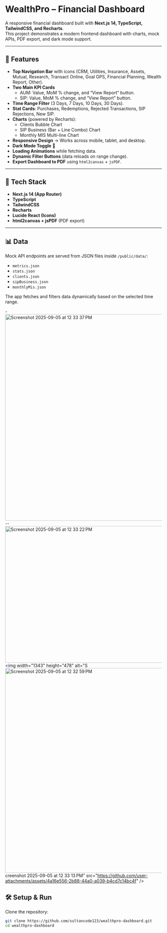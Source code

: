# WealthPro – Financial Dashboard

A responsive financial dashboard built with **Next.js 14, TypeScript, TailwindCSS, and Recharts**.  
This project demonstrates a modern frontend dashboard with charts, mock APIs, PDF export, and dark mode support.  

---

## 🚀 Features

- **Top Navigation Bar** with icons (CRM, Utilities, Insurance, Assets, Mutual, Research, Transact Online, Goal GPS, Financial Planning, Wealth Report, Other).  
- **Two Main KPI Cards**  
  - AUM: Value, MoM % change, and “View Report” button.  
  - SIP: Value, MoM % change, and “View Report” button.  
- **Time Range Filter** (3 Days, 7 Days, 10 Days, 30 Days).  
- **Stat Cards**: Purchases, Redemptions, Rejected Transactions, SIP Rejections, New SIP.  
- **Charts** (powered by Recharts):  
  - Clients Bubble Chart  
  - SIP Business (Bar + Line Combo) Chart  
  - Monthly MIS Multi-line Chart  
- **Responsive Design** → Works across mobile, tablet, and desktop.  
- **Dark Mode Toggle** 🌙  
- **Loading Animations** while fetching data.  
- **Dynamic Filter Buttons** (data reloads on range change).  
- **Export Dashboard to PDF** using `html2canvas` + `jsPDF`.  

---

## 📂 Tech Stack

- **Next.js 14 (App Router)**
- **TypeScript**
- **TailwindCSS**
- **Recharts**
- **Lucide React (Icons)**
- **html2canvas + jsPDF** (PDF export)

---

## 📊 Data

Mock API endpoints are served from JSON files inside `/public/data/`:

- `metrics.json`  
- `stats.json`  
- `clients.json`  
- `sipBusiness.json`  
- `monthlyMis.json`  

The app fetches and filters data dynamically based on the selected time range.

-<img width="1434" height="662" alt="Screenshot 2025-09-05 at 12 33 37 PM" src="https://github.com/user-attachments/assets/123f8443-4ad9-4c35-acd9-9fe33545291a" />
--<img width="1253" height="438" alt="Screenshot 2025-09-05 at 12 33 22 PM" src="https://github.com/user-attachments/assets/75ec5dc7-a68f-474b-9e36-83d3489b8801" />
<img width="1343" height="478" alt="S<img width="1436" height="656" alt="Screenshot 2025-09-05 at 12 32 59 PM" src="https://github.com/user-attachments/assets/002f703c-491a-4206-86df-743987809bcf" />
creenshot 2025-09-05 at 12 33 13 PM" src="https://github.com/user-attachments/assets/4a16e556-2b88-44a0-a039-b4cd7c14bc4f" />


## 🛠️ Setup & Run

Clone the repository:

```bash
git clone https://github.com/sultancode123/wealthpro-dashboard.git
cd wealthpro-dashboard
